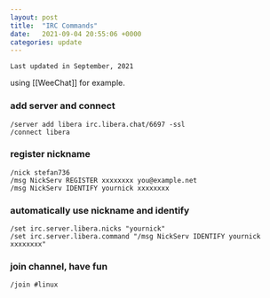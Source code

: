 ```yaml
---
layout: post
title:  "IRC Commands"
date:   2021-09-04 20:55:06 +0000
categories: update
---
```


`Last updated in September, 2021`

using [[WeeChat]] for example.

### add server and connect
```
/server add libera irc.libera.chat/6697 -ssl
/connect libera
```

### register nickname
```
/nick stefan736
/msg NickServ REGISTER xxxxxxxx you@example.net
/msg NickServ IDENTIFY yournick xxxxxxxx
```

### automatically use nickname and identify
```
/set irc.server.libera.nicks "yournick"
/set irc.server.libera.command "/msg NickServ IDENTIFY yournick xxxxxxxx"
```

### join channel, have fun
```
/join #linux
```
